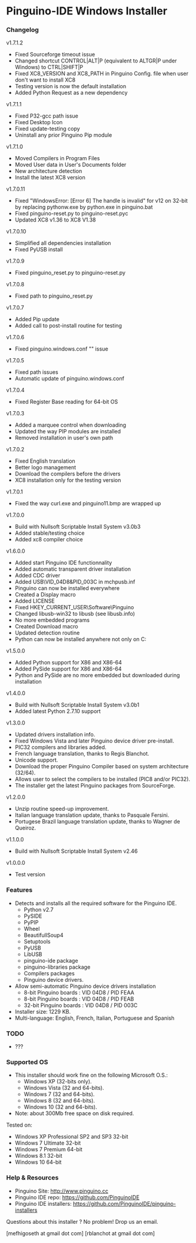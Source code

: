 Pinguino-IDE Windows Installer
==============================

### Changelog

v1.7.1.2
* Fixed Sourceforge timeout issue
* Changed shortcut CONTROL|ALT|P (equivalent to ALTGR|P under Windows) to CTRL|SHIFT|P
* Fixed XC8_VERSION and XC8_PATH in Pinguino Config. file when user don't want to install XC8
* Testing version is now the default installation
* Added Python Request as a new dependency

v1.7.1.1
* Fixed P32-gcc path issue
* Fixed Desktop Icon
* Fixed update-testing copy 
* Uninstall any prior Pinguino Pip module

v1.7.1.0
* Moved Compilers in Program Files
* Moved User data in User's Documents folder
* New architecture detection
* Install the latest XC8 version

v1.7.0.11
* Fixed "WindowsError: [Error 6] The handle is invalid" for v12 on 32-bit
  by replacing pythonw.exe by python.exe in pinguino.bat
* Fixed pinguino-reset.py to pinguino-reset.pyc
* Updated XC8 v1.36 to XC8 V1.38

v1.7.0.10
* Simplified all dependencies installation
* Fixed PyUSB install

v1.7.0.9
* Fixed pinguino_reset.py to pinguino-reset.py

v1.7.0.8
* Fixed path to pinguino_reset.py

v1.7.0.7
* Added Pip update
* Added call to post-install routine for testing

v1.7.0.6
* Fixed pinguino.windows.conf "" issue

v1.7.0.5
* Fixed path issues
* Automatic update of pinguino.windows.conf

v1.7.0.4
* Fixed Register Base reading for 64-bit OS

v1.7.0.3
* Added a marquee control when downloading
* Updated the way PIP modules are installed
* Removed installation in user's own path

v1.7.0.2
* Fixed English translation
* Better logo management
* Download the compilers before the drivers
* XC8 installation only for the testing version 

v1.7.0.1
* Fixed the way curl.exe and pinguino11.bmp are wrapped up

v1.7.0.0
* Build with Nullsoft Scriptable Install System v3.0b3
* Added stable/testing choice
* Added xc8 compiler choice

v1.6.0.0
* Added start Pinguino IDE functionnality
* Added automatic transparent driver installation
* Added CDC driver
* Added USB\VID_04D8&PID_003C in mchpusb.inf
* Pinguino can now be installed everywhere
* Created a Display macro
* Added LICENSE
* Fixed HKEY_CURRENT_USER\Software\Pinguino
* Changed libusb-win32 to libusb (see libusb.info)
* No more embedded programs
* Created Download macro
* Updated detection routine
* Python can now be installed anywhere not only on C:

v1.5.0.0
* Added Python support for X86 and X86-64
* Added PySide support for X86 and X86-64
* Python and PySide are no more embedded but downloaded during installation

v1.4.0.0
* Build with Nullsoft Scriptable Install System v3.0b1
* Added latest Python 2.7.10 support

v1.3.0.0
* Updated drivers installation info.
* Fixed Windows Vista and later Pinguino device driver pre-install.
* PIC32 compilers and libraries added.
* French language translation, thanks to Regis Blanchot.
* Unicode support.
* Download the proper Pinguino Compiler based on system architecture (32/64).
* Allows user to select the compilers to be installed (PIC8 and/or PIC32).
* The installer get the latest Pinguino packages from SourceForge.

v1.2.0.0
* Unzip routine speed-up improvement.
* Italian language translation update, thanks to Pasquale Fersini.
* Portugese Brazil language translation update, thanks to Wagner de Queiroz.

v1.1.0.0
* Build with Nullsoft Scriptable Install System v2.46

v1.0.0.0
* Test version

### Features

* Detects and installs all the required software for the Pinguino IDE.
  + Python v2.7
  + PySIDE
  + PyPIP
  + Wheel
  + BeautifullSoup4
  + Setuptools
  + PyUSB
  + LibUSB
  + pinguino-ide package
  + pinguino-libraries package
  + Compilers packages
  + Pinguino device drivers.
* Allow semi-automatic Pinguino device drivers installation
  +  8-bit Pinguino boards : VID 04D8 / PID FEAA
  +  8-bit Pinguino boards : VID 04D8 / PID FEAB
  + 32-bit Pinguino boards : VID 04D8 / PID 003C
* Installer size: 1229 KB.
* Multi-language: English, French, Italian, Portuguese and Spanish

### TODO

* ???

### Supported OS

* This installer should work fine on the following Microsoft O.S.:
  + Windows XP (32-bits only).
  + Windows Vista (32 and 64-bits).
  + Windows 7 (32 and 64-bits).
  + Windows 8 (32 and 64-bits).
  + Windows 10 (32 and 64-bits).
* Note: about 300Mb free space on disk required.

Tested on:

* Windows XP Professional SP2 and SP3 32-bit
* Windows 7 Ultimate 32-bit
* Windows 7 Premium 64-bit
* Windows 8.1 32-bit
* Windows 10 64-bit
 
### Help & Resources

* Pinguino Site: http://www.pinguino.cc
* Pinguino IDE repo: https://github.com/PinguinoIDE
* Pinguino IDE installers: https://github.com/PinguinoIDE/pinguino-installers

Questions about this installer ? No problem! Drop us an email.

[mefhigoseth at gmail dot com]
[rblanchot at gmail dot com]
